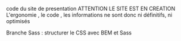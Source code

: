 code du site de presentation
ATTENTION LE SITE EST EN CREATION
L'ergonomie , le code , les informations ne sont donc ni définitifs, ni optimisés

Branche Sass :
structurer le CSS avec BEM et Sass
